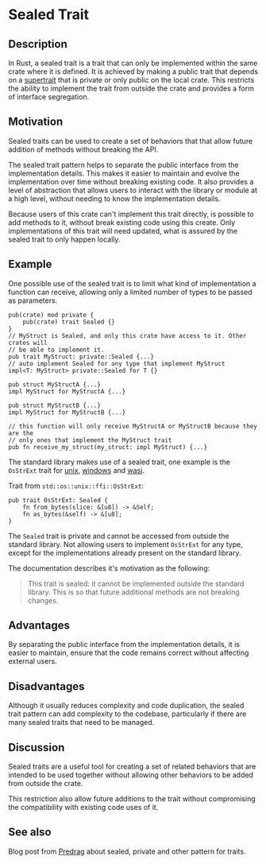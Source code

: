 # Sealed Trait

## Description

In Rust, a sealed trait is a trait that can only be implemented within the same
crate where it is defined. It is achieved by making a public trait that depends
on a [supertrait](https://doc.rust-lang.org/rust-by-example/trait/supertraits.html)
that is private or only public on the local crate. This restricts the ability
to implement the trait from outside the crate and provides a form of interface
segregation.

## Motivation

Sealed traits can be used to create a set of behaviors that that allow future
addition of methods without breaking the API.

The sealed trait pattern helps to separate the public interface from the
implementation details. This makes it easier to maintain and evolve the
implementation over time without breaking existing code. It also provides a
level of abstraction that allows users to interact with the library or module at
a high level, without needing to know the implementation details.

Because users of this crate can't implement this trait directly, is possible to
add methods to it, without break existing code using this create. Only
implementations of this trait will need updated, what is assured by the
sealed trait to only happen locally.

## Example

One possible use of the sealed trait is to limit what kind of implementation a
function can receive, allowing only a limited number of types to be passed as
parameters.

```rust,ignore
pub(crate) mod private {
    pub(crate) trait Sealed {}
}
// MyStruct is Sealed, and only this crate have access to it. Other crates will
// be able to implement it.
pub trait MyStruct: private::Sealed {...}
// auto implement Sealed for any type that implement MyStruct
impl<T: MyStruct> private::Sealed for T {}

pub struct MyStructA {...}
impl MyStruct for MyStructA {...}

pub struct MyStructB {...}
impl MyStruct for MyStructB {...}

// this function will only receive MyStructA or MyStructB because they are the
// only ones that implement the MyStruct trait
pub fn receive_my_struct(my_struct: impl MyStruct) {...}
```

The standard library makes use of a sealed trait, one example is the
`OsStrExt` trait for
[unix](https://doc.rust-lang.org/std/os/unix/ffi/trait.OsStrExt.html),
[windows](https://doc.rust-lang.org/std/os/windows/ffi/trait.OsStrExt.html) and
[wasi](https://doc.rust-lang.org/std/os/wasi/ffi/trait.OsStrExt.html).

Trait from `std::os::unix::ffi::OsStrExt`:

```rust,ignore
pub trait OsStrExt: Sealed {
    fn from_bytes(slice: &[u8]) -> &Self;
    fn as_bytes(&self) -> &[u8];
}
```

The `Sealed` trait is private and cannot be accessed from outside the standard
library. Not allowing users to implement `OsStrExt` for any type, except for the
implementations already present on the standard library.

The documentation describes it's motivation as the following:

> This trait is sealed: it cannot be implemented outside the standard library.
> This is so that future additional methods are not breaking changes.

## Advantages

By separating the public interface from the implementation details, it is
easier to maintain, ensure that the code remains correct without affecting
external users.

## Disadvantages

Although it usually reduces complexity and code duplication, the sealed trait
pattern can add complexity to the codebase, particularly if there are many
sealed traits that need to be managed.

## Discussion

Sealed traits are a useful tool for creating a set of related behaviors that are
intended to be used together without allowing other behaviors to be added from
outside the crate.

This restriction also allow future additions to the trait
without compromising the compatibility with existing code uses of it.

## See also

Blog post from
[Predrag](https://web.archive.org/web/20230406211349/https://predr.ag/blog/definitive-guide-to-sealed-traits-in-rust/)
about sealed, private and other pattern for traits.
